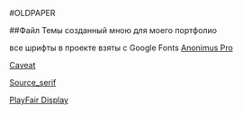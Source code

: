 #OLDPAPER

##Файл Темы созданный мною для моего портфолио

все шрифты в проекте взяты с Google Fonts
[Anonimus Pro](https://fonts.google.com/specimen/Anonymous+Pro)

[Caveat](https://fonts.google.com/specimen/Caveat)

[Source_serif](https://fonts.google.com/specimen/Source+Serif+4)

[PlayFair Display](https://fonts.google.com/specimen/Playfair+Display)